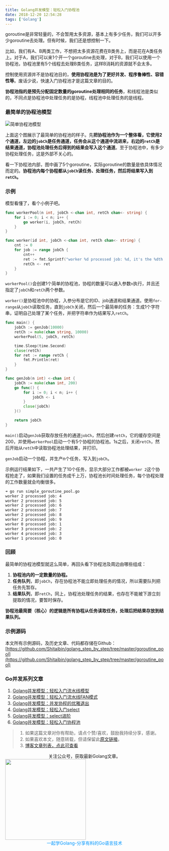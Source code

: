 ```yaml
---
title: Golang并发模型：轻松入门协程池
date: 2018-12-20 12:54:28
tags: ['Golang']
---
```




goroutine是非常轻量的，不会暂用太多资源，基本上有多少任务，我们可以开多少goroutine去处理。但有时候，我们还是想控制一下。

比如，我们有A、B两类工作，不想把太多资源花费在B类务上，而是花在A类任务上。对于A，我们可以来1个开一个goroutine去处理，对于B，我们可以使用一个协程池，协程池里有5个线程去处理B类任务，这样B消耗的资源就不会太多。

控制使用资源并不是协程池目的，**使用协程池是为了更好并发、程序鲁棒性、容错性等**。废话少说，快速入门协程池才是这篇文章的目的。

**协程池指的是预先分配固定数量的goroutine处理相同的任务**，和线程池是类似的，不同点是协程池中处理任务的是协程，线程池中处理任务的是线程。

### 最简单的协程池模型

![简单协程池模型](http://cnd.lessisbetter.site/2018-12-simple-goroutine-pool.png)


上面这个图展示了最简单的协程池的样子。先**把协程池作为一个整体看，它使用2个通道，左边的`jobCh`是任务通道，任务会从这个通道中流进来，右边的`retCh`是结果通道，协程池处理任务后得到的结果会写入这个通道**。至于协程池中，有多少协程处理任务，这是外部不关心的。

看一下协程池内部，图中画了5个goroutine，实际goroutine的数量是依具体情况而定的。**协程池内每个协程都从`jobCh`读任务、处理任务，然后将结果写入到`retCh`。**


### 示例
模型看懂了，看个小例子吧。

```go
func workerPool(n int, jobCh <-chan int, retCh chan<- string) {
	for i := 0; i < n; i++ {
		go worker(i, jobCh, retCh)
	}
}

func worker(id int, jobCh <-chan int, retCh chan<- string) {
	cnt := 0
	for job := range jobCh {
		cnt++
		ret := fmt.Sprintf("worker %d processed job: %d, it's the %dth processed by me.", id, job, cnt)
		retCh <- ret
	}
}
```

`workerPool()`会创建1个简单的协程池，协程的数量可以通入参数`n`执行，并且还指定了`jobCh`和`retCh`两个参数。

`worker()`是协程池中的协程，入参分布是它的ID、job通道和结果通道。使用`for-range`从`jobCh`读取任务，直到`jobCh`关闭，然后一个最简单的任务：生成1个字符串，证明自己处理了某个任务，并把字符串作为结果写入`retCh`。

```go
func main() {
	jobCh := genJob(10000)
	retCh := make(chan string, 10000)
	workerPool(5, jobCh, retCh)

	time.Sleep(time.Second)
	close(retCh)
	for ret := range retCh {
		fmt.Println(ret)
	}
}

func genJob(n int) <-chan int {
	jobCh := make(chan int, 200)
	go func() {
		for i := 0; i < n; i++ {
			jobCh <- i
		}
		close(jobCh)
	}()

	return jobCh
}
```

`main()`启动`genJob`获取存放任务的通道`jobCh`，然后创建`retCh`，它的缓存空间是200，并使用`workerPool`启动一个有5个协程的协程池。1s之后，关闭`retCh`，然后开始从`retCh`中读取协程池处理结果，并打印。

`genJob`启动一个协程，并生产n个任务，写入到`jobCh`。


示例运行结果如下，一共产生了10个任务，显示大部分工作都被`worker 2`这个协程抢走了，如果我们设置的任务成千上万，协程池长时间处理任务，每个协程处理的工作数量就会均衡很多。
```bash
➜ go run simple_goroutine_pool.go
worker 2 processed job: 4
worker 2 processed job: 5
worker 2 processed job: 6
worker 2 processed job: 7
worker 2 processed job: 8
worker 2 processed job: 9
worker 0 processed job: 1
worker 3 processed job: 2
worker 4 processed job: 3
worker 1 processed job: 0
```
### 回顾
最简单的协程池模型就这么简单，再回头看下协程池及周边由哪些组成：
1. **协程池内的一定数量的协程。**
2. **任务队列**，即`jobCh`，存在协程池不能立即处理任务的情况，所以需要队列把任务先暂存。
3. **结果队列**，即`retCh`，同上，协程池处理任务的结果，也存在不能被下游立刻提取的情况，要暂时保存。

**协程池最简要（核心）的逻辑是所有协程从任务读取任务，处理后把结果存放到结果队列。**

### 示例源码

本文所有示例源码，及历史文章、代码都存储在Github：[https://github.com/Shitaibin/golang_step_by_step/tree/master/goroutine_pool](https://github.com/Shitaibin/golang_step_by_step/tree/master/goroutine_pool)


### Go并发系列文章

1. [Golang并发模型：轻松入门流水线模型](https://mp.weixin.qq.com/s/YB5XZ5NatniHSYBQ3AHONw)
1. [Golang并发模型：轻松入门流水线FAN模式](https://mp.weixin.qq.com/s/68FGjm7PFN5VbVF0zL-PlQ)
1. [Golang并发模型：并发协程的优雅退出](https://mp.weixin.qq.com/s/RjomKnfwCTy7tC9gbpPxCQ)
1. [Golang并发模型：轻松入门select](https://mp.weixin.qq.com/s/ACh-TGlPo72r4e6pbh52vg)
1. [Golang并发模型：select进阶](https://mp.weixin.qq.com/s/ZfBcxvqiyks_s7cAD-zGCw)
1. [Golang并发模型：轻松入门协程池](https://mp.weixin.qq.com/s/fINhzg3eNi9YFi5qZ_JzGA)

> 1. 如果这篇文章对你有帮助，请点个赞/喜欢，鼓励我持续分享，感谢。
> 2. 如果喜欢本文，随意转载，但请保留此[原文链接](http://lessisbetter.site/2018/12/20/golang-simple-goroutine-pool/)。
> 3. [博客文章列表，点此可查看](http://lessisbetter.site/2018/12/11/gongzhonghao-articles/)


<div style="text-align:center">关注公众号，获取最新Golang文章。</div>

<img src="http://cdn.lessisbetter.site/gzh-qrcode-with-text.png" style="border:0" width="256" hegiht="30" align=center />




<div style="color:#0096FF; text-align:center">一起学Golang-分享有料的Go语言技术</div>
